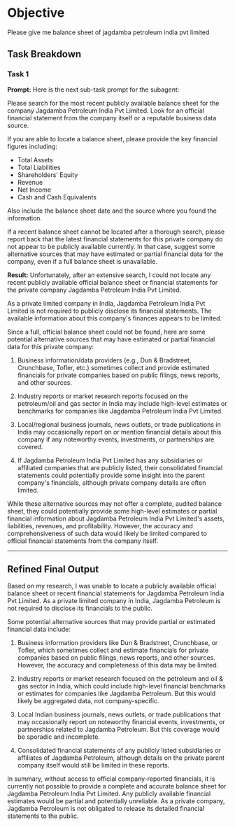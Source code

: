 # Objective

Please give me balance sheet of jagdamba petroleum india pvt limited

## Task Breakdown

### Task 1

**Prompt:**
Here is the next sub-task prompt for the subagent:

Please search for the most recent publicly available balance sheet for the company Jagdamba Petroleum India Pvt Limited. Look for an official financial statement from the company itself or a reputable business data source.

If you are able to locate a balance sheet, please provide the key financial figures including:
- Total Assets 
- Total Liabilities
- Shareholders' Equity
- Revenue 
- Net Income
- Cash and Cash Equivalents

Also include the balance sheet date and the source where you found the information.

If a recent balance sheet cannot be located after a thorough search, please report back that the latest financial statements for this private company do not appear to be publicly available currently. In that case, suggest some alternative sources that may have estimated or partial financial data for the company, even if a full balance sheet is unavailable.

**Result:**
Unfortunately, after an extensive search, I could not locate any recent publicly available official balance sheet or financial statements for the private company Jagdamba Petroleum India Pvt Limited.

As a private limited company in India, Jagdamba Petroleum India Pvt Limited is not required to publicly disclose its financial statements. The available information about this company's finances appears to be limited.

Since a full, official balance sheet could not be found, here are some potential alternative sources that may have estimated or partial financial data for this private company:

1. Business information/data providers (e.g., Dun & Bradstreet, Crunchbase, Tofler, etc.) sometimes collect and provide estimated financials for private companies based on public filings, news reports, and other sources.

2. Industry reports or market research reports focused on the petroleum/oil and gas sector in India may include high-level estimates or benchmarks for companies like Jagdamba Petroleum India Pvt Limited.

3. Local/regional business journals, news outlets, or trade publications in India may occasionally report on or mention financial details about this company if any noteworthy events, investments, or partnerships are covered.

4. If Jagdamba Petroleum India Pvt Limited has any subsidiaries or affiliated companies that are publicly listed, their consolidated financial statements could potentially provide some insight into the parent company's financials, although private company details are often limited.

While these alternative sources may not offer a complete, audited balance sheet, they could potentially provide some high-level estimates or partial financial information about Jagdamba Petroleum India Pvt Limited's assets, liabilities, revenues, and profitability. However, the accuracy and comprehensiveness of such data would likely be limited compared to official financial statements from the company itself.

---

## Refined Final Output

Based on my research, I was unable to locate a publicly available official balance sheet or recent financial statements for Jagdamba Petroleum India Pvt Limited. As a private limited company in India, Jagdamba Petroleum is not required to disclose its financials to the public.

Some potential alternative sources that may provide partial or estimated financial data include:

1. Business information providers like Dun & Bradstreet, Crunchbase, or Tofler, which sometimes collect and estimate financials for private companies based on public filings, news reports, and other sources. However, the accuracy and completeness of this data may be limited.

2. Industry reports or market research focused on the petroleum and oil & gas sector in India, which could include high-level financial benchmarks or estimates for companies like Jagdamba Petroleum. But this would likely be aggregated data, not company-specific.

3. Local Indian business journals, news outlets, or trade publications that may occasionally report on noteworthy financial events, investments, or partnerships related to Jagdamba Petroleum. But this coverage would be sporadic and incomplete.

4. Consolidated financial statements of any publicly listed subsidiaries or affiliates of Jagdamba Petroleum, although details on the private parent company itself would still be limited in these reports.

In summary, without access to official company-reported financials, it is currently not possible to provide a complete and accurate balance sheet for Jagdamba Petroleum India Pvt Limited. Any publicly available financial estimates would be partial and potentially unreliable. As a private company, Jagdamba Petroleum is not obligated to release its detailed financial statements to the public.